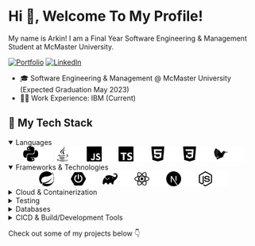 # Hi 👋, Welcome To My Profile!

My name is Arkin! I am a Final Year Software Engineering & Management Student at McMaster University.

[![Portfolio](https://img.shields.io/badge/website-000000?style=for-the-badge&logo=About.me&logoColor=white)](https://arkinmodi.com)
[![LinkedIn](https://img.shields.io/badge/LinkedIn-0077B5?style=for-the-badge&logo=linkedin&logoColor=white)](https://www.linkedin.com/in/arkinmodi/)

- 🎓 Software Engineering & Management @ McMaster University (Expected Graduation May 2023)
- 🧑‍💻 Work Experience: IBM (Current)

## 🚀 My Tech Stack

<details open=true>
  <summary>Languages</summary>

  <div align="center">
      <img src="https://raw.githubusercontent.com/arkinmodi/arkinmodi/main/icons/python.svg#gh-light-mode-only" alt="Python 3" title="Python 3" width=30 /><img src="https://raw.githubusercontent.com/arkinmodi/arkinmodi/main/icons/python-white.svg#gh-dark-mode-only" alt="Python 3" title="Python 3" width=30 />
      <img src="https://raw.githubusercontent.com/arkinmodi/arkinmodi/main/icons/java.svg#gh-light-mode-only" alt="Java" title="Java" width=30 /><img src="https://raw.githubusercontent.com/arkinmodi/arkinmodi/main/icons/java-white.svg#gh-dark-mode-only" alt="Java" title="Java" width=30 />
      <img src="https://raw.githubusercontent.com/arkinmodi/arkinmodi/main/icons/javascript.svg#gh-light-mode-only" alt="JavaScript" title="JavaScript" width=30 /><img src="https://raw.githubusercontent.com/arkinmodi/arkinmodi/main/icons/javascript-white.svg#gh-dark-mode-only" alt="JavaScript" title="JavaScript" width=30 />
      <img src="https://raw.githubusercontent.com/arkinmodi/arkinmodi/main/icons/typescript.svg#gh-light-mode-only" alt="TypeScript" title="TypeScript" width=30 /><img src="https://raw.githubusercontent.com/arkinmodi/arkinmodi/main/icons/typeScript-white.svg#gh-dark-mode-only" alt="TypeScript" title="TypeScript" width=30 />
      <img src="https://raw.githubusercontent.com/arkinmodi/arkinmodi/main/icons/html.svg#gh-light-mode-only" alt="HTML 5" title="HTML 5" width=30 /><img src="https://raw.githubusercontent.com/arkinmodi/arkinmodi/main/icons/html-white.svg#gh-dark-mode-only" alt="HTML 5" title="HTML 5" width=30 />
      <img src="https://raw.githubusercontent.com/arkinmodi/arkinmodi/main/icons/css.svg#gh-light-mode-only" alt="CSS" title="CSS" width=30 /><img src="https://raw.githubusercontent.com/arkinmodi/arkinmodi/main/icons/css-white.svg#gh-dark-mode-only" alt="CSS" title="CSS" width=30 />
      <img src="https://raw.githubusercontent.com/arkinmodi/arkinmodi/main/icons/latex.svg#gh-light-mode-only" alt="LaTeX" title="LaTeX"  width=30 /><img src="https://raw.githubusercontent.com/arkinmodi/arkinmodi/main/icons/latex-white.svg#gh-dark-mode-only" alt="LaTeX" title="LaTeX"  width=30 />
  </div>
</details>

<details open=true>
  <summary>Frameworks & Technologies</summary>

  <div align="center">
      <img src="https://raw.githubusercontent.com/arkinmodi/arkinmodi/main/icons/spring.svg#gh-light-mode-only" alt="Spring" title="Spring" width=30 /><img src="https://raw.githubusercontent.com/arkinmodi/arkinmodi/main/icons/spring-white.svg#gh-dark-mode-only" alt="Spring" title="Spring" width=30 />
      <img src="https://raw.githubusercontent.com/arkinmodi/arkinmodi/main/icons/spring-boot.svg#gh-light-mode-only" alt="Spring Boot" title="Spring Boot" width=30 /><img src="https://raw.githubusercontent.com/arkinmodi/arkinmodi/main/icons/spring-boot-white.svg#gh-dark-mode-only" alt="Spring Boot" title="Spring Boot" width=30 />
      <img src="https://raw.githubusercontent.com/arkinmodi/arkinmodi/main/icons/gradle.svg#gh-light-mode-only" alt="Gradle" title="Gradle" width=30 /><img src="https://raw.githubusercontent.com/arkinmodi/arkinmodi/main/icons/gradle-white.svg#gh-dark-mode-only" alt="Gradle" title="Gradle" width=30 />
      <img src="https://raw.githubusercontent.com/arkinmodi/arkinmodi/main/icons/react.svg#gh-light-mode-only" alt="React" title="React" width=30 /><img src="https://raw.githubusercontent.com/arkinmodi/arkinmodi/main/icons/react-white.svg#gh-dark-mode-only" alt="React" title="React" width=30 />
      <img src="https://raw.githubusercontent.com/arkinmodi/arkinmodi/main/icons/nextdotjs.svg#gh-light-mode-only" alt="Next.js" title="Next.js" width=30 /><img src="https://raw.githubusercontent.com/arkinmodi/arkinmodi/main/icons/nextdotjs-white.svg#gh-dark-mode-only" alt="Next.js" title="Next.js" width=30 />
      <img src="https://raw.githubusercontent.com/arkinmodi/arkinmodi/main/icons/nodejs.svg#gh-light-mode-only" alt="Node.js" title="Node.js" width=30 /><img src="https://raw.githubusercontent.com/arkinmodi/arkinmodi/main/icons/nodejs-white.svg#gh-dark-mode-only" alt="Node.js" title="Node.js" width=30 />
  </div>
</details>

<details>
  <summary>Cloud & Containerization</summary>

  <div align="center">
      <img src="https://raw.githubusercontent.com/arkinmodi/arkinmodi/main/icons/docker.svg#gh-light-mode-only" alt="Docker" title="Docker" width=30 /><img src="https://raw.githubusercontent.com/arkinmodi/arkinmodi/main/icons/docker-white.svg#gh-dark-mode-only" alt="Docker" title="Docker" width=30 />
      <img src="https://raw.githubusercontent.com/arkinmodi/arkinmodi/main/icons/kubernetes.svg#gh-light-mode-only" alt="Kubernetes" title="Kubernetes" width=30 /><img src="https://raw.githubusercontent.com/arkinmodi/arkinmodi/main/icons/kubernetes-white.svg#gh-dark-mode-only" alt="Kubernetes" title="Kubernetes" width=30 />
  </div>
</details>

<details>
  <summary>Testing</summary>

  <div align="center">
      <img src="https://raw.githubusercontent.com/arkinmodi/arkinmodi/main/icons/junit5.svg#gh-light-mode-only" alt="JUnit 5" title="JUnit 5" width=30 /><img src="https://raw.githubusercontent.com/arkinmodi/arkinmodi/main/icons/junit5-white.svg#gh-dark-mode-only" alt="JUnit 5" title="JUnit 5" width=30 />
      <img src="https://raw.githubusercontent.com/arkinmodi/arkinmodi/main/icons/pytest.svg#gh-light-mode-only" alt="pytest" title="pytest" width=30 /><img src="https://raw.githubusercontent.com/arkinmodi/arkinmodi/main/icons/pytest-white.svg#gh-dark-mode-only" alt="pytest" title="pytest" width=30 />
      <img src="https://raw.githubusercontent.com/arkinmodi/arkinmodi/main/icons/karate.svg" alt="Karate API Testing" title="Karate API Testing" width=30 />
  </div>
</details>

<details>
  <summary>Databases</summary>

  <div align="center">
      <img src="https://raw.githubusercontent.com/arkinmodi/arkinmodi/main/icons/apache-cassandra.svg#gh-light-mode-only" alt="Apache Cassandra" title="Apache Cassandra" width=30 /><img src="https://raw.githubusercontent.com/arkinmodi/arkinmodi/main/icons/apache-cassandra-white.svg#gh-dark-mode-only" alt="Apache Cassandra" title="Apache Cassandra" width=30 />
  </div>
</details>

<details>
  <summary>CICD & Build/Development Tools</summary>

  <div align="center">
      <img src="https://raw.githubusercontent.com/arkinmodi/arkinmodi/main/icons/git.svg#gh-light-mode-only" alt="Git" title="Git" width=30 /><img src="https://raw.githubusercontent.com/arkinmodi/arkinmodi/main/icons/git-white.svg#gh-dark-mode-only" alt="Git" title="Git" width=30 />
      <img src="https://raw.githubusercontent.com/arkinmodi/arkinmodi/main/icons/github.svg#gh-light-mode-only" alt="GitHub" title="GitHub" width=30 /><img src="https://raw.githubusercontent.com/arkinmodi/arkinmodi/main/icons/github-white.svg#gh-dark-mode-only" alt="GitHub" title="GitHub" width=30 />
      <img src="https://raw.githubusercontent.com/arkinmodi/arkinmodi/main/icons/github-pages.svg#gh-light-mode-only" alt="GitHub Pages" title="GitHub Pages" width=30 /><img src="https://raw.githubusercontent.com/arkinmodi/arkinmodi/main/icons/github-pages-white.svg#gh-dark-mode-only" alt="GitHub Pages" title="GitHub Pages" width=30 />
      <img src="https://raw.githubusercontent.com/arkinmodi/arkinmodi/main/icons/github-actions.svg#gh-light-mode-only" alt="GitHub Actions" title="GitHub Actions" width=30 /><img src="https://raw.githubusercontent.com/arkinmodi/arkinmodi/main/icons/github-actions-white.svg#gh-dark-mode-only" alt="GitHub Actions" title="GitHub Actions" width=30 />
      <img src="https://raw.githubusercontent.com/arkinmodi/arkinmodi/main/icons/jenkins.svg#gh-light-mode-only" alt="Jenkins" title="Jenkins" width=30 /><img src="https://raw.githubusercontent.com/arkinmodi/arkinmodi/main/icons/jenkins-white.svg#gh-dark-mode-only" alt="Jenkins" title="Jenkins" width=30 />
  </div>
</details>

Check out some of my projects below 👇
